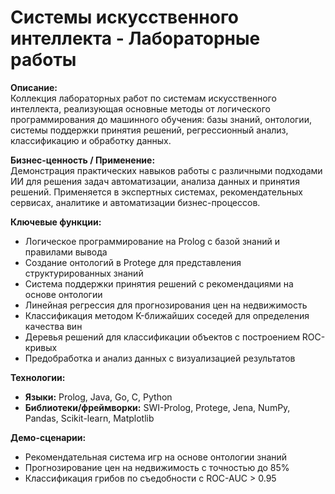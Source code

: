 # Системы искусственного интеллекта - Лабораторные работы

**Описание:**  
Коллекция лабораторных работ по системам искусственного интеллекта, реализующая основные методы от логического программирования до машинного обучения: базы знаний, онтологии, системы поддержки принятия решений, регрессионный анализ, классификацию и обработку данных.

**Бизнес-ценность / Применение:**  
Демонстрация практических навыков работы с различными подходами ИИ для решения задач автоматизации, анализа данных и принятия решений. Применяется в экспертных системах, рекомендательных сервисах, аналитике и автоматизации бизнес-процессов.

**Ключевые функции:**

- Логическое программирование на Prolog с базой знаний и правилами вывода
- Создание онтологий в Protege для представления структурированных знаний
- Система поддержки принятия решений с рекомендациями на основе онтологии
- Линейная регрессия для прогнозирования цен на недвижимость
- Классификация методом K-ближайших соседей для определения качества вин
- Деревья решений для классификации объектов с построением ROC-кривых
- Предобработка и анализ данных с визуализацией результатов

**Технологии:**

- **Языки:** Prolog, Java, Go, C, Python
- **Библиотеки/фреймворки:** SWI-Prolog, Protege, Jena, NumPy, Pandas, Scikit-learn, Matplotlib

**Демо-сценарии:**

- Рекомендательная система игр на основе онтологии знаний
- Прогнозирование цен на недвижимость с точностью до 85%
- Классификация грибов по съедобности с ROC-AUC > 0.95
